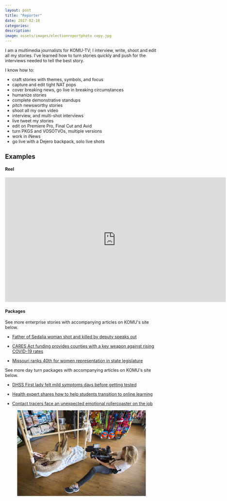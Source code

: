 ```yaml
---
layout: post
title: "Reporter"
date: 2017-02-10
categories:
description:
image: assets/images/electionreportphoto copy.jpg
---
```

I am a multimedia journalists for KOMU-TV; I interview, write, shoot and edit all my stories. I've learned how to turn stories quickly and push for the interviews needed to tell the best story.

I know how to:
* craft stories with themes, symbols, and focus
* capture and edit tight NAT pops
* cover breaking news, go live in breaking circumstances
* humanize stories
* complete demonstrative standups
* pitch newsworthy stories
* shoot all my own video
* interview, and multi-shot interviews
* live tweet my stories
* edit on Premiere Pro, Final Cut and Avid
* turn PKGS and VOSOTVOs, multiple versions
* work in iNews
* go live with a Dejero backpack, solo live shots


## Examples
<h4>Reel</h4>

<iframe width="728" height="410" src="https://www.youtube.com/embed/YHgDKjzUS68" frameborder="0" allow="accelerometer; autoplay; clipboard-write; encrypted-media; gyroscope; picture-in-picture" allowfullscreen></iframe>

<h4>Packages</h4>

See more enterprise stories with accompanying articles on KOMU's site below.
* [Father of Sedalia woman shot and killed by deputy speaks out](https://www.komu.com/news/midmissourinews/father-of-sedalia-woman-shot-and-killed-by-deputy-speaks-out/article_d5b5f058-3ffe-11eb-aad5-6bb6901cb8e0.html)

* [CARES Act funding provides counties with a key weapon against rising COVID-19 rates](https://www.komu.com/news/midmissourinews/cares-act-funding-provides-counties-with-a-key-weapon-against-rising-covid-19-rates/article_8f49fa44-2d4b-11eb-95d4-3390c41e969b.html)

* [Missouri ranks 40th for women representation in state legislature](https://www.komu.com/news/missouri-ranks-40th-for-women-representation-in-state-legislature/article_02fcc235-bf34-555e-9572-6967f2dbc292.html)

See more day turn packages with accompanying articles on KOMU's site below.
* [DHSS First lady felt mild symptoms days before getting tested](https://www.komu.com/news/dhss-first-lady-felt-mild-symptoms-days-before-getting-tested/article_2dd31646-c804-5999-9dc0-5d8b11221fb9.html)

* [Health expert shares how to help students transition to online learning](https://www.komu.com/news/midmissourinews/health-expert-shares-how-to-help-students-transition-to-online-learning/article_182fc9ce-287e-11eb-a944-8bd78de6fbd6.html)

* [Contact tracers face an unexpected emotional rollercoaster on the job](https://www.komu.com/news/covid19/contact-tracers-face-an-unexpected-emotional-rollercoaster-on-the-job/article_63b42b0e-3a7d-11eb-990f-8f5ee4faad8c.html)

<figure class="large-img">
  <img src="/assets/images/ground.JPG" alt="Placeholder"/>
</figure>
